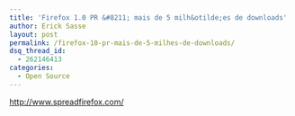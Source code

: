 ```yaml
---
title: 'Firefox 1.0 PR &#8211; mais de 5 milh&otilde;es de downloads'
author: Erick Sasse
layout: post
permalink: /firefox-10-pr-mais-de-5-milhes-de-downloads/
dsq_thread_id:
  - 262146413
categories:
  - Open Source
---
```

<http://www.spreadfirefox.com/>